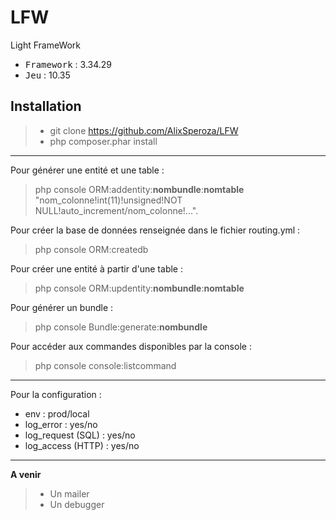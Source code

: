 # LFW
Light FrameWork

 - <kbd>Framework</kbd> : 3.34.29
 - <kbd>Jeu</kbd> : 10.35

Installation
----------

> - git clone https://github.com/AlixSperoza/LFW
> - php composer.phar install

----------
Pour générer une entité et une table :
> php console ORM:addentity:**nombundle**:**nomtable** "nom_colonne!int(11)!unsigned!NOT NULL!auto_increment/nom_colonne!...".

Pour créer la base de données renseignée dans le fichier routing.yml :
> php console ORM:createdb

Pour créer une entité à partir d'une table :
> php console ORM:updentity:**nombundle**:**nomtable**

Pour générer un bundle :
> php console Bundle:generate:**nombundle**

Pour accéder aux commandes disponibles par la console :
> php console console:listcommand

----------

Pour la configuration :

 - env : prod/local
 - log_error : yes/no
 - log_request (SQL) : yes/no
 - log_access (HTTP) : yes/no

----------

**A venir**

> - Un mailer
> - Un debugger